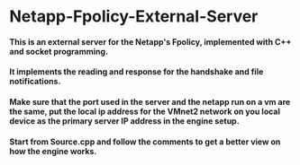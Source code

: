 # Netapp-Fpolicy-External-Server
#### This is an external server for the Netapp's Fpolicy, implemented with C++ and socket programming.
#### It implements the reading and response for the handshake and file notifications.
#### Make sure that the port used in the server and the netapp run on a vm are the same, put the local ip address for the VMnet2 network on you local device as the primary server IP address in the engine setup.
#### Start from Source.cpp and follow the comments to get a better view on how the engine works.
